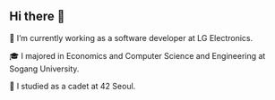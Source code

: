 <!--<div align="center">-->

## Hi there 👋
🔭 I’m currently working as a software developer at LG Electronics.

🎓 I majored in Economics and Computer Science and Engineering at Sogang University.

🌱 I studied as a cadet at 42 Seoul.

<!--
[![seoshin's 42 stats](https://badge42.vercel.app/api/v2/cl56gccpe001109mava0fxil5/stats?cursusId=21&coalitionId=88)](https://github.com/JaeSeoKim/badge42)

### ✏ solved.ac
[![Solved.ac Profile](http://mazassumnida.wtf/api/v2/generate_badge?boj=yoohoo030)](https://solved.ac/yoohoo030/)

![Anurag's github stats](https://github-readme-stats.vercel.app/api?username=rainshowerr)
![Top Langs](https://github-readme-stats.vercel.app/api/top-langs/?username=rainshowerr&layout=compact)
-->
